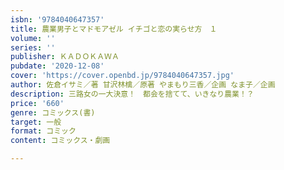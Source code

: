 ```yaml
---
isbn: '9784040647357'
title: 農業男子とマドモアゼル イチゴと恋の実らせ方　１
volume: ''
series: ''
publisher: ＫＡＤＯＫＡＷＡ
pubdate: '2020-12-08'
cover: 'https://cover.openbd.jp/9784040647357.jpg'
author: 佐倉イサミ／著 甘沢林檎／原著 やまもり三香／企画 なま子／企画
description: 三路女の一大決意！　都会を捨てて、いきなり農業！？
price: '660'
genre: コミックス(書)
target: 一般
format: コミック
content: コミックス・劇画

---
```

